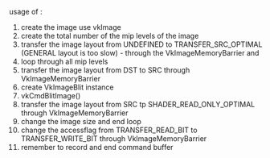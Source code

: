 usage of <vkCmdBiltImage> :
  1. create the image use vkImage
  2. create the total number of the mip levels of the image
  3. transfer the image layout from UNDEFINED to TRANSFER_SRC_OPTIMAL (GENERAL layout is too slow) - through the VkImageMemoryBarrier and <vkCmdPipelineBarrier>
  4. loop through all mip levels
  5. transfer the image layout from DST to SRC through VkImageMemoryBarrier
  6. create VkImageBlit instance
  7. vkCmdBlitImage()
  8. transfer the image layout from SRC tp SHADER_READ_ONLY_OPTIMAL through VkImageMemoryBarrier
  9. change the image size and end loop
  10. change the accessflag from TRANSFER_READ_BIT to TRANSFER_WRITE_BIT through VkImageMemoryBarrier
  11. remember to record and end command buffer
